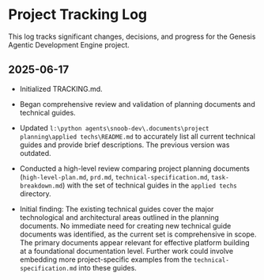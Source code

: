 # Project Tracking Log

This log tracks significant changes, decisions, and progress for the Genesis Agentic Development Engine project.

## 2025-06-17

- Initialized TRACKING.md.
- Began comprehensive review and validation of planning documents and technical guides.

- Updated `l:\python agents\snoob-dev\.documents\project planning\applied techs\README.md` to accurately list all current technical guides and provide brief descriptions. The previous version was outdated.
- Conducted a high-level review comparing project planning documents (`high-level-plan.md`, `prd.md`, `technical-specification.md`, `task-breakdown.md`) with the set of technical guides in the `applied techs` directory.
- Initial finding: The existing technical guides cover the major technological and architectural areas outlined in the planning documents. No immediate need for creating new technical guide documents was identified, as the current set is comprehensive in scope. The primary documents appear relevant for effective platform building at a foundational documentation level. Further work could involve embedding more project-specific examples from the `technical-specification.md` into these guides.